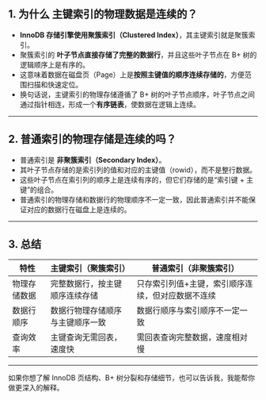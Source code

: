 ## 1. 为什么 **主键索引的物理数据是连续的？**

- **InnoDB 存储引擎使用聚簇索引（Clustered Index）**，其主键索引就是聚簇索引。  
- 聚簇索引的 **叶子节点直接存储了完整的数据行**，并且这些叶子节点在 B+ 树的逻辑顺序上是有序的。  
- 这意味着数据在磁盘页（Page）上是**按照主键值的顺序连续存储的**，方便范围扫描和快速定位。  
- 换句话说，主键索引的物理存储遵循了 B+ 树的叶子节点顺序，叶子节点之间通过指针相连，形成一个**有序链表**，使数据在逻辑上连续。

---

## 2. 普通索引的物理存储是连续的吗？

- 普通索引是 **非聚簇索引（Secondary Index）**。  
- 其叶子节点存储的是索引列的值和对应的主键值（rowid），而不是整行数据。  
- 这些叶子节点在索引列的顺序上是连续有序的，但它们存储的是“索引键 + 主键”的组合。  
- 普通索引的物理存储和数据行的物理顺序不一定一致，因此普通索引并不能保证对应的数据行在磁盘上是连续的。

---

## 3. 总结

| 特性          | 主键索引（聚簇索引）               | 普通索引（非聚簇索引）             |
|---------------|---------------------------------|---------------------------------|
| 物理存储数据   | 完整数据行，按主键顺序连续存储    | 只存索引列值+主键，索引顺序连续，但对应数据不连续 |
| 数据行顺序     | 数据行物理存储顺序与主键顺序一致  | 数据行顺序与索引顺序不一定一致    |
| 查询效率       | 主键查询无需回表，速度快           | 需回表查询完整数据，速度相对慢    |

---

如果你想了解 InnoDB 页结构、B+ 树分裂和存储细节，也可以告诉我，我能帮你做更深入的解释。
